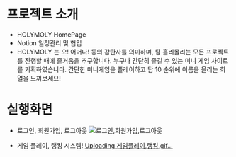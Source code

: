 # 프로젝트 소개 

- HOLYMOLY HomePage
- Notion 일정관리 및 협업 
- HOLYMOLY 는 오! 어머나! 등의 감탄사를 의미하며, 
팀 홀리몰리는 모든 프로젝트를 진행할 때에 즐거움을 추구합니다. 
누구나 간단히 즐길 수 있는 미니 게임 사이트를 기획하였습니다. 
간단한 미니게임을 플레이하고 탑 10 순위에 이름을 올리는 희열을 느껴보세요! 

# 실행화면 

- 로그인, 회원가입, 로그아웃 
![로그인,회원가입,로그아웃](https://user-images.githubusercontent.com/89028068/196676983-ffdfd06e-61bd-4162-8c28-6bf337ee3bcb.gif)

- 게임 플레이, 랭킹 시스템!
[Uploading 게임플레이,랭킹.gif…]()


